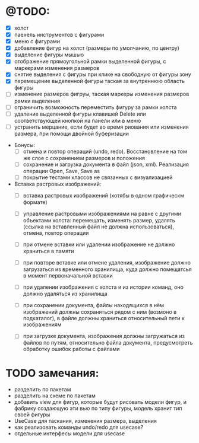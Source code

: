 
# @TODO:
- [x] холст
- [x] паенель инструментов с фигурами
- [x] меню с фигурами
- [x] добавление фигур на холст (размеры по умолчанию, по центру)
- [x] выделение фигуры мышью
- [x] отображение прямоугольной рамки выделенной фигуры, с маркерами изменения размеров
- [x] снятие выделения с фигуры при клике на свободную от фигуры зону
- [x] перемещение выделенной фигуры таская за внутреннюю область фигуры
- [ ] изменение размеров фигруы, таская маркеры изменения размеров рамки выделения
- [ ] ограничить возможность переместить фигуру за рамки холста
- [ ] удаление выделенной фигуры клавишей Delete или соответствующей кнопкой на панели или в меню
- [ ] устранить мерцание, если будет во время риования или изменения размера, при помощи двойной буферизации
- Бонусы:
  - [ ] отмена и повтор операций (undo, redo). Восстановление на том же слое с сохранением размеров и положения
  - [ ] сохранение и загрузка документа в файл (json, xml). Реализация операции Open, Save, Save as
  - [ ] покрытие тестами классов не связанных с визуализацией
- Вставка растровых изображений:
  - [ ] вставка растровых изображений (хотябы в одном графическм формате)
  - [ ] управление растровыми изображениями на равне с другими объектами холста: перемещать, изменять размер, удалять (ссылка на вставленный файл не должна использоваться), отмена, повтор операции
  - [ ] при отмене вставки или удалении изображение не должно храниться в памяти
  - [ ] при повторе вставке или отмене удаления, изображение должно загрузаться из временного хранилища, куда должно помещатсья в момент первоначальной вставки
  - [ ] при удалении изображения с холста и из истории команд, оно должно удаляться из хранилища
  - [ ] при сохранении документа, файлы находящихся в нём изображений должны сохраняться рядом с ним (возмоно в подкаталог), в файле должны храниться относительный пети к изображениям
  - [ ] при загрузке документа, изображения должны загружаться из файлов по путям, относительно файла документа, предусмотреть обработку ошибок работы с файлами 




# TODO замечания:
- разделить по пакетам
- разделить на схеме по пакетам
- добавить view для фигур, которые будут рисовать модели фигур, и фабрику создающую эти вью по типу фигуры, модель хранит тип своей фигуры
- UseСase для таскания, изменения размера, выделения
- как реализовать команды undo/redo для usecase?
- отдельные интерфесы модели для usecase
